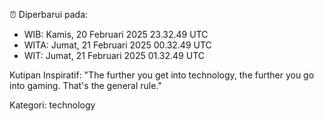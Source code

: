 ⏰ Diperbarui pada:
- WIB: Kamis, 20 Februari 2025 23.32.49 UTC
- WITA: Jumat, 21 Februari 2025 00.32.49 UTC
- WIT: Jumat, 21 Februari 2025 01.32.49 UTC

Kutipan Inspiratif:
"The further you get into technology, the further you go into gaming. That's the general rule."


Kategori: technology

